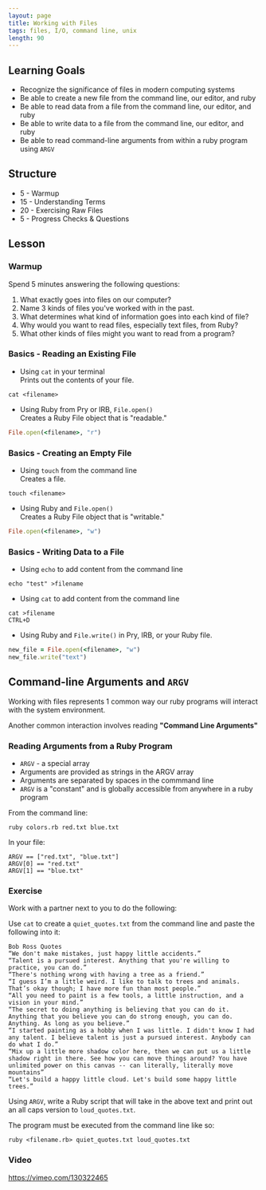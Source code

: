 ```yaml
---
layout: page
title: Working with Files
tags: files, I/O, command line, unix
length: 90
---
```


## Learning Goals

* Recognize the significance of files in modern computing systems
* Be able to create a new file from the command line, our editor, and ruby
* Be able to read data from a file from the command line, our editor, and ruby
* Be able to write data to a file from the command line, our editor, and ruby
* Be able to read command-line arguments from within a ruby program using `ARGV`

## Structure

* 5 - Warmup
* 15 - Understanding Terms
* 20 - Exercising Raw Files
* 5 - Progress Checks & Questions

## Lesson

### Warmup

Spend 5 minutes answering the following questions:

1. What exactly goes into files on our computer?
2. Name 3 kinds of files you've worked with in the past.
3. What determines what kind of information goes into each kind of file?
4. Why would you want to read files, especially text files, from Ruby?
5. What other kinds of files might you want to read from a program?

### Basics - Reading an Existing File

* Using `cat` in your terminal  
   Prints out the contents of your file.

```
cat <filename>
```

* Using Ruby from Pry or IRB, `File.open()`   
   Creates a Ruby File object that is "readable."

```ruby
File.open(<filename>, "r")
```

### Basics - Creating an Empty File

* Using `touch` from the command line  
   Creates a file.

```
touch <filename>
```

* Using Ruby and `File.open()`  
    Creates a Ruby File object that is "writable."

```ruby
File.open(<filename>, "w")
```

### Basics - Writing Data to a File

* Using `echo` to add content from the command line

```
echo "test" >filename
```

* Using `cat` to add content from the command line

```
cat >filename
CTRL+D
```

* Using Ruby and `File.write()` in Pry, IRB, or your Ruby file.

```ruby
new_file = File.open(<filename>, "w")
new_file.write("text")
```

## Command-line Arguments and `ARGV`

Working with files represents 1 common way our ruby programs will
interact with the system environment.

Another common interaction involves reading **"Command Line Arguments"**

### Reading Arguments from a Ruby Program

* `ARGV` - a special array
* Arguments are provided as strings in the ARGV array
* Arguments are separated by spaces in the commmand line
* `ARGV` is a "constant" and is globally accessible from anywhere
in a ruby program

From the command line:
```
ruby colors.rb red.txt blue.txt
```
In your file:
```
ARGV == ["red.txt", "blue.txt"]
ARGV[0] == "red.txt"
ARGV[1] == "blue.txt"
```

### Exercise

Work with a partner next to you to do the following:

Use `cat` to create a `quiet_quotes.txt` from the command line and paste the following into it:

```
Bob Ross Quotes
“We don't make mistakes, just happy little accidents.”
“Talent is a pursued interest. Anything that you're willing to practice, you can do.”
“There's nothing wrong with having a tree as a friend.”
“I guess I’m a little weird. I like to talk to trees and animals. That’s okay though; I have more fun than most people.”
“All you need to paint is a few tools, a little instruction, and a vision in your mind.”
“The secret to doing anything is believing that you can do it. Anything that you believe you can do strong enough, you can do. Anything. As long as you believe.”
“I started painting as a hobby when I was little. I didn't know I had any talent. I believe talent is just a pursued interest. Anybody can do what I do.”
“Mix up a little more shadow color here, then we can put us a little shadow right in there. See how you can move things around? You have unlimited power on this canvas -- can literally, literally move mountains”
“Let's build a happy little cloud. Let's build some happy little trees.”
```

Using `ARGV`, write a Ruby script that will take in the above text and print out an all caps version to `loud_quotes.txt`.

The program must be executed from the command line like so:

```
ruby <filename.rb> quiet_quotes.txt loud_quotes.txt
```

### Video

https://vimeo.com/130322465

